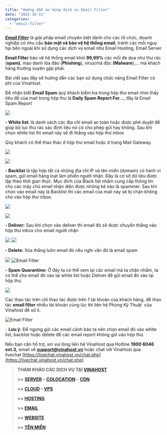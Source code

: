 ```yaml
---
title: "Hướng dẫn sử dụng dịch vụ Email Filter"
date: "2022-10-11"
categories: 
  - "email-filter"
---
```


[_**Email Filter**_](https://vinahost.vn/email-filter/) là giải pháp email chuyên biệt dành cho các tổ chức, doanh nghiệp có nhu cầu **bảo mật và bảo vệ hệ thống email**, tránh các mối nguy hại bên ngoài khi sử dụng các dịch vụ email như Email Hosting, Email Server

**Email Filter** bảo vệ hệ thống email khỏi **99,99%** các mối đe dọa như thư rác (**spam)**, mạo danh lừa đảo (**Phishing**), virus/mã độc **(Malware**),… mà khách hàng thường xuyên gặp phải.

Bài viết sau đây sẽ hướng dẫn các bạn sử dụng chức năng Email Filter có phí của VinaHost.

Để nhận biết **Email Spam** quý khách kiểm tra trong hộp thư email nhìn thấy tiêu đề của mail trong hộp thư là **Daily Spam Report For...**, đây là Email Spam Report

![](images/Daily-Spam-Report.png)

**\- White list**: là danh sách các địa chỉ email an toàn hoặc được phê duyệt để giúp bộ lục thư rác xác định liệu nó có cho phép gửi hay không. Sau khi chọn white list thì email này sẽ đi thẳng vào hộp thư inbox

Qúy khách có thể thao thác ở hộp thư email hoặc ở trang Mail Gateway.

![](images/White-list.png)

![](images/Mail-Gateway.png)

**\- Backlist** là tập hợp tất cả những địa chỉ IP và tên miền (domain) có hành vi spam, gửi email hàng loạt làm phiền người nhận. Đây là cơ sở dữ liệu được lập theo thời gian thực. Mục đích của Black list nhằm cung cấp thông tin cho các máy chủ email nhận diện được những kẻ nào là spammer. Sau khi chọn vào email này là Backlist thì các email của mail này sẽ bị chặn không cho vào hộp thư inbox.

![](images/Backlist.png)

![](images/Backlist_mail_gateway.png)

**\- Deliver:** Sau khi chọn vào deliver thì email đó sẽ được chuyển thẳng vào hộp thư inbox cho email người nhận

![](images/Deliver.png) ![](images/Deliver_mail_gateway.png)

**\- Delete:** Xóa thẳng luôn email đó nếu nghi vấn đó là email spam

![](images/Delete.png) ![Email Filter](images/Delete_mail_gateway.png)

**\- Spam Quarantine:** Ở đây ta có thể xem lại các email mà ta chặn nhầm, ta có thể cho email đó vào lại white list hoặc Deliver để gửi email đó vào lại hộp thư.

![](images/Spam-Quarantine.png)

Các thao tác trên chỉ thao tác được trên 1 tài khoản của khách hàng, để thao tác **email filter** nhiều tài khoản cùng lúc thì liên hệ Phòng Kỹ Thuật  của Vinahost để xử lí.

![Email Filter](images/Picture12.png)

\- **Lưu ý**: Để ngưng gửi các email cảnh báo ta nên chọn email đó vào white list, backlist hoặc delete để các email report không gửi vào hộp thư.

Nếu bạn cần hỗ trợ, xin vui lòng liên hệ VinaHost qua Hotline **1900 6046** **ext.3,** email về **support@vinahost.vn** hoặc chat với VinaHost qua livechat [https://livechat.vinahost.vn/chat.php](https://livechat.vinahost.vn/chat.php)

> **THAM KHẢO CÁC DỊCH VỤ TẠI [VINAHOST](https://vinahost.vn/)**
> 
> **\>>** [**SERVER**](https://vinahost.vn/thue-may-chu-rieng/) **–** [**COLOCATION**](https://vinahost.vn/colocation.html) – [**CDN**](https://vinahost.vn/dich-vu-cdn-chuyen-nghiep)
> 
> **\>> [CLOUD](https://vinahost.vn/cloud-server-gia-re/) – [VPS](https://vinahost.vn/vps-ssd-chuyen-nghiep/)**
> 
> **\>> [HOSTING](https://vinahost.vn/wordpress-hosting)**
> 
> **\>> [EMAIL](https://vinahost.vn/email-hosting)**
> 
> **\>> [WEBSITE](http://vinawebsite.vn/)**
> 
> **\>> [TÊN MIỀN](https://vinahost.vn/ten-mien-gia-re/)**
